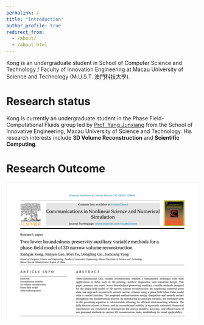 ```yaml
---
permalink: /
title: "Introduction"
author_profile: true
redirect_from: 
  - /about/
  - /about.html
---
```


Kong is an undergraduate student in School of Computer Science and Technology / Faculty of Innovation Engineering at Macau University of Science and Technology (M.U.S.T. 澳門科技大學). 

Research status
======
Kong is currently an undergraduate student in the Phase Field-Computational Fluids group led by [Prof. Yang Junxiang](https://cfdyang521.github.io/) from the School of Innovative Engineering, Macau University of Science and Technology. His research interests include **3D Volume Reconstruction** and **Scientific Computing**.

Research Outcome
======
![](../images/paper1.png)

